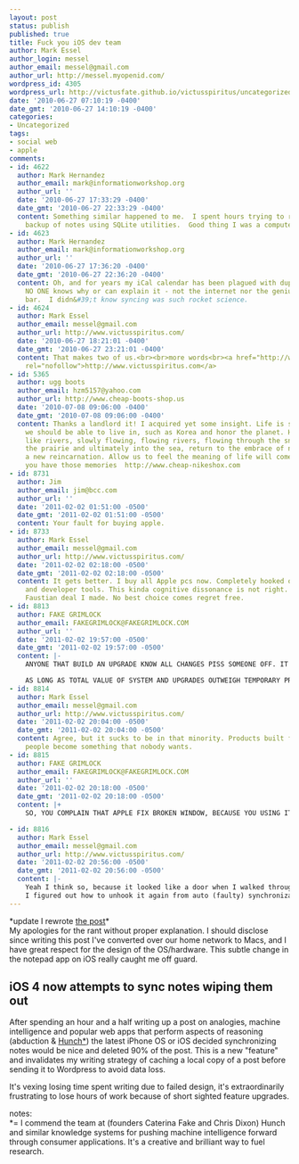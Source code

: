 ```yaml
---
layout: post
status: publish
published: true
title: Fuck you iOS dev team
author: Mark Essel
author_login: messel
author_email: messel@gmail.com
author_url: http://messel.myopenid.com/
wordpress_id: 4305
wordpress_url: http://victusfate.github.io/victusspiritus/uncategorized/2010/06/27/fuck-you-ios-dev-team/
date: '2010-06-27 07:10:19 -0400'
date_gmt: '2010-06-27 14:10:19 -0400'
categories:
- Uncategorized
tags:
- social web
- apple
comments:
- id: 4622
  author: Mark Hernandez
  author_email: mark@informationworkshop.org
  author_url: ''
  date: '2010-06-27 17:33:29 -0400'
  date_gmt: '2010-06-27 22:33:29 -0400'
  content: Something similar happened to me.  I spent hours trying to recover the
    backup of notes using SQLite utilities.  Good thing I was a computer design engineer.
- id: 4623
  author: Mark Hernandez
  author_email: mark@informationworkshop.org
  author_url: ''
  date: '2010-06-27 17:36:20 -0400'
  date_gmt: '2010-06-27 22:36:20 -0400'
  content: Oh, and for years my iCal calendar has been plagued with duplicates and
    NO ONE knows why or can explain it - not the internet nor the geniuses at the
    bar.  I didn&#39;t know syncing was such rocket science.
- id: 4624
  author: Mark Essel
  author_email: messel@gmail.com
  author_url: http://www.victusspiritus.com/
  date: '2010-06-27 18:21:01 -0400'
  date_gmt: '2010-06-27 23:21:01 -0400'
  content: That makes two of us.<br><br>more words<br><a href="http://www.victusspiritus.com"
    rel="nofollow">http://www.victusspiritus.com</a>
- id: 5365
  author: ugg boots
  author_email: hzm5157@yahoo.com
  author_url: http://www.cheap-boots-shop.us
  date: '2010-07-08 09:06:00 -0400'
  date_gmt: '2010-07-08 09:06:00 -0400'
  content: Thanks a landlord it! I acquired yet some insight. Life is so colorful,
    we should be able to live in, such as Korea and honor the planet. Human life is
    like rivers, slowly flowing, flowing rivers, flowing through the snow, flows through
    the prairie and ultimately into the sea, return to the embrace of nature, start
    a new reincarnation. Allow us to feel the meaning of life will come only to those
    you have those memories  http://www.cheap-nikeshox.com
- id: 8731
  author: Jim
  author_email: jim@bcc.com
  author_url: ''
  date: '2011-02-02 01:51:00 -0500'
  date_gmt: '2011-02-02 01:51:00 -0500'
  content: Your fault for buying apple.
- id: 8733
  author: Mark Essel
  author_email: messel@gmail.com
  author_url: http://www.victusspiritus.com/
  date: '2011-02-02 02:18:00 -0500'
  date_gmt: '2011-02-02 02:18:00 -0500'
  content: It gets better. I buy all Apple pcs now. Completely hooked on their interfaces
    and developer tools. This kinda cognitive dissonance is not right. But it's the
    Faustian deal I made. No best choice comes regret free.
- id: 8813
  author: FAKE GRIMLOCK
  author_email: FAKEGRIMLOCK@FAKEGRIMLOCK.COM
  author_url: ''
  date: '2011-02-02 19:57:00 -0500'
  date_gmt: '2011-02-02 19:57:00 -0500'
  content: |-
    ANYONE THAT BUILD AN UPGRADE KNOW ALL CHANGES PISS SOMEONE OFF. IT NOT SPECIAL APPLE PROBLEM. CHANGE COLOR OF BUTTON, AND SOMEONE, SOMEWHERE, INSIST ENTIRE LIFE RUINED.

    AS LONG AS TOTAL VALUE OF SYSTEM AND UPGRADES OUTWEIGH TEMPORARY PROBLEM CAUSED BY CHANGES, IT STILL NET POSITIVE.
- id: 8814
  author: Mark Essel
  author_email: messel@gmail.com
  author_url: http://www.victusspiritus.com/
  date: '2011-02-02 20:04:00 -0500'
  date_gmt: '2011-02-02 20:04:00 -0500'
  content: Agree, but it sucks to be in that minority. Products built for too many
    people become something that nobody wants.
- id: 8815
  author: FAKE GRIMLOCK
  author_email: FAKEGRIMLOCK@FAKEGRIMLOCK.COM
  author_url: ''
  date: '2011-02-02 20:18:00 -0500'
  date_gmt: '2011-02-02 20:18:00 -0500'
  content: |+
    SO, YOU COMPLAIN THAT APPLE FIX BROKEN WINDOW, BECAUSE YOU USING IT AS DOOR?

- id: 8816
  author: Mark Essel
  author_email: messel@gmail.com
  author_url: http://www.victusspiritus.com/
  date: '2011-02-02 20:56:00 -0500'
  date_gmt: '2011-02-02 20:56:00 -0500'
  content: |-
    Yeah I think so, because it looked like a door when I walked through it.
    I figured out how to unhook it again from auto (faulty) synchronization so it's back to a door again.
---
```

<p>*update I rewrote <a href="http://victusfate.github.io/victusspiritus/uncategorized/2010/06/27/analogy-and-machine-intelligence/">the post</a>*<br />
My apologies for the rant without proper explanation. I should disclose since writing this post I've converted over our home network to Macs, and I have great respect for the design of the OS/hardware. This subtle change in the notepad app on iOS really caught me off guard.</p>
<h2>iOS 4 now attempts to sync notes wiping them out</h2>
<p>After spending an hour and a half writing up a post on analogies, machine intelligence and popular web apps that perform aspects of reasoning (abduction & <a HREF="http://www.hunch.com">Hunch*</a>) the latest iPhone OS or iOS decided synchronizing notes would be nice and deleted 90% of the post. This is a new "feature" and invalidates my writing strategy of caching a local copy of a post before sending it to Wordpress to avoid data loss.</p>
<p>It's vexing losing time spent writing due to failed design, it's extraordinarily frustrating to lose hours of work because of short sighted feature upgrades. </p>
<p>notes:<br />
*= I commend the team at (founders Caterina Fake and Chris Dixon) Hunch and similar knowledge systems for pushing machine intelligence forward through consumer applications. It's a creative and brilliant way to fuel research.</p>
